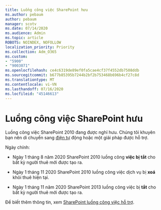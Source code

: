 ```yaml
---
title: Luồng công việc SharePoint hưu
ms.author: pebaum
author: pebaum
manager: scotv
ms.date: 07/14/2020
ms.audience: Admin
ms.topic: article
ROBOTS: NOINDEX, NOFOLLOW
localization_priority: Priority
ms.collection: Adm_O365
ms.custom:
- "5900"
- "9003071"
ms.openlocfilehash: ce4c6319de89ef0fa5cae4cf37f4552db7508ddb
ms.sourcegitcommit: b677b85395b7244b2bf2b753468b696b4cf27c8d
ms.translationtype: MT
ms.contentlocale: vi-VN
ms.lasthandoff: 07/16/2020
ms.locfileid: "45146613"
---
```

# <a name="sharepoint-workflows-retiring"></a>Luồng công việc SharePoint hưu

Luồng công việc SharePoint 2010 đang được nghỉ hưu. Chúng tôi khuyên bạn nên di chuyển sang [điện tự](https://docs.microsoft.com/power-automate/getting-started) động hoặc một giải pháp được hỗ trợ. 

Ngày chính:

- Ngày 1 tháng 8 năm 2020 SharePoint 2010 luồng công **việc bị tắt** cho bất kỳ người thuê mới được tạo ra.

- Ngày 1 tháng 11 2020 SharePoint 2010 luồng công việc dịch vụ bị **xoá** khỏi thuê hiện tại.

- Ngày 1 tháng 11 năm 2020 SharePoint 2013 luồng công việc bị **tắt** cho bất kỳ người thuê mới được tạo ra.

Để biết thêm thông tin, xem [SharePoint luồng công việc hỗ trợ](https://aka.ms/sp-workflows-support).